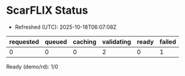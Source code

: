 ﻿# ScarFLIX Status

* Refreshed (UTC): 2025-10-18T06:07:08Z

| requested | queued | caching | validating | ready | failed |
|-----------|--------|---------|------------|-------|--------|
| 0 | 0 | 0 | 2 | 0 | 1 |

Ready (demo/rd): 1/0
